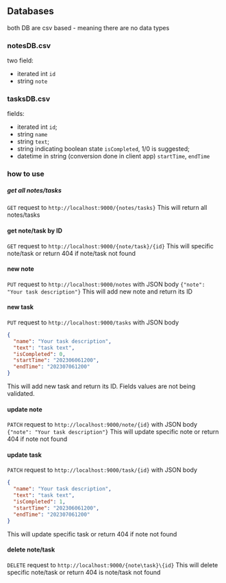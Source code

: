## Databases

both DB are csv based - meaning there are no data types

### notesDB.csv

two field:

* iterated int `id`
* string `note`

### tasksDB.csv

fields:

* iterated int `id`;
* string `name`
* string `text`;
* string indicating boolean state `isCompleted`, 1/0 is suggested;
* datetime in string (conversion done in client app) `startTime`, `endTime`

### how to use

##### get all notes/tasks

`GET` request to `http://localhost:9000/{notes/tasks}`
This will return all notes/tasks

#### get note/task by ID

`GET` request to `http://localhost:9000/{note/task}/{id}`
This will specific note/task or return 404 if note/task not found

#### new note

`PUT` request to `http://localhost:9000/notes` with JSON body `{"note": "Your task description"}`
This will add new note and return its ID

#### new task

`PUT` request to `http://localhost:9000/tasks` with JSON body

``` json
{
  "name": "Your task description",
  "text": "task text",
  "isCompleted": 0,
  "startTime": "202306061200",
  "endTime": "202307061200"
}
```

This will add new task and return its ID. Fields values are not being validated.

#### update note

`PATCH` request to `http://localhost:9000/note/{id}` with JSON body `{"note": "Your task description"}`
This will update specific note or return 404 if note not found

#### update task

`PATCH` request to `http://localhost:9000/task/{id}` with JSON body

``` json
{
  "name": "Your task description",
  "text": "task text",
  "isCompleted": 1,
  "startTime": "202306061200",
  "endTime": "202307061200"
}
```

This will update specific task or return 404 if note not found

#### delete note/task

`DELETE` request to `http://localhost:9000/{note\task}\{id}`
This will delete specific note/task or return 404 is note/task not found